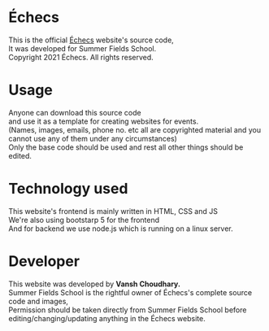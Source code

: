 # Échecs
This is the official <a href="https://echecs.ga/">Échecs</a> website's source code,<br>
It was developed for Summer Fields School.<br>
Copyright 2021 Échecs. All rights reserved.
# Usage
Anyone can download this source code <br> 
and use it as a template for creating websites for events. <br>
(Names, images, emails, phone no. etc all are copyrighted material and you cannot use any of them under any circumstances)<br>
Only the base code should be used and rest all other things should be edited.
# Technology used
This website's frontend is mainly written in HTML, CSS and JS<br>
We're also using bootstarp 5 for the frontend<br>
And for backend we use node.js which is running on a linux server.
# Developer
This website was developed by <strong>Vansh Choudhary.</strong><br>
Summer Fields School is the rightful owner of Échecs's complete source code and images,<br>
Permission should be taken directly from Summer Fields School before editing/changing/updating anything in the Échecs website.
